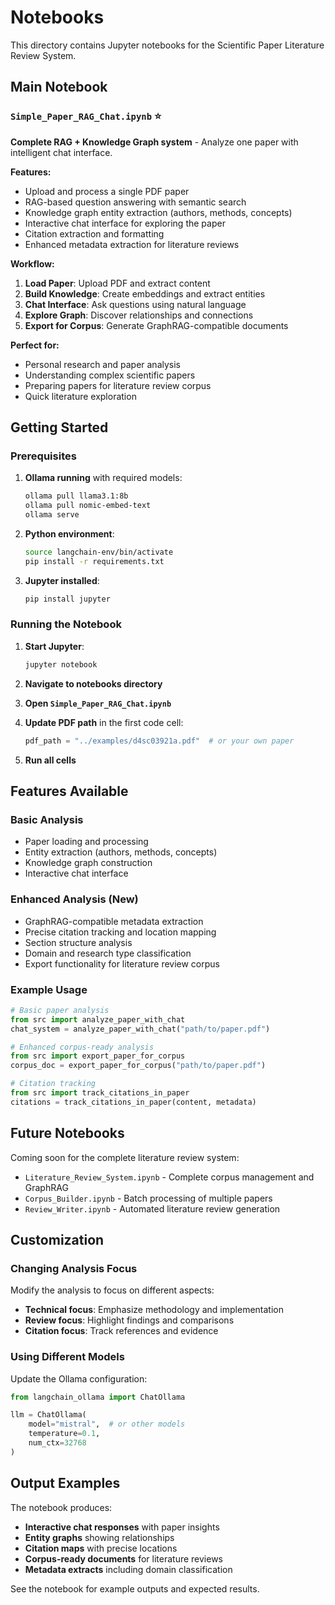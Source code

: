 # Notebooks

This directory contains Jupyter notebooks for the Scientific Paper Literature Review System.

## Main Notebook

### `Simple_Paper_RAG_Chat.ipynb` ⭐
**Complete RAG + Knowledge Graph system** - Analyze one paper with intelligent chat interface.

**Features:**
- Upload and process a single PDF paper
- RAG-based question answering with semantic search
- Knowledge graph entity extraction (authors, methods, concepts)
- Interactive chat interface for exploring the paper
- Citation extraction and formatting
- Enhanced metadata extraction for literature reviews

**Workflow:**
1. **Load Paper**: Upload PDF and extract content
2. **Build Knowledge**: Create embeddings and extract entities
3. **Chat Interface**: Ask questions using natural language
4. **Explore Graph**: Discover relationships and connections
5. **Export for Corpus**: Generate GraphRAG-compatible documents

**Perfect for:**
- Personal research and paper analysis
- Understanding complex scientific papers
- Preparing papers for literature review corpus
- Quick literature exploration

## Getting Started

### Prerequisites
1. **Ollama running** with required models:
   ```bash
   ollama pull llama3.1:8b
   ollama pull nomic-embed-text
   ollama serve
   ```

2. **Python environment**:
   ```bash
   source langchain-env/bin/activate
   pip install -r requirements.txt
   ```

3. **Jupyter installed**:
   ```bash
   pip install jupyter
   ```

### Running the Notebook

1. **Start Jupyter**:
   ```bash
   jupyter notebook
   ```

2. **Navigate to notebooks directory**

3. **Open `Simple_Paper_RAG_Chat.ipynb`**

4. **Update PDF path** in the first code cell:
   ```python
   pdf_path = "../examples/d4sc03921a.pdf"  # or your own paper
   ```

5. **Run all cells**

## Features Available

### Basic Analysis
- Paper loading and processing
- Entity extraction (authors, methods, concepts)
- Knowledge graph construction
- Interactive chat interface

### Enhanced Analysis (New)
- GraphRAG-compatible metadata extraction
- Precise citation tracking and location mapping
- Section structure analysis
- Domain and research type classification
- Export functionality for literature review corpus

### Example Usage

```python
# Basic paper analysis
from src import analyze_paper_with_chat
chat_system = analyze_paper_with_chat("path/to/paper.pdf")

# Enhanced corpus-ready analysis  
from src import export_paper_for_corpus
corpus_doc = export_paper_for_corpus("path/to/paper.pdf")

# Citation tracking
from src import track_citations_in_paper
citations = track_citations_in_paper(content, metadata)
```

## Future Notebooks

Coming soon for the complete literature review system:
- `Literature_Review_System.ipynb` - Complete corpus management and GraphRAG
- `Corpus_Builder.ipynb` - Batch processing of multiple papers
- `Review_Writer.ipynb` - Automated literature review generation

## Customization

### Changing Analysis Focus
Modify the analysis to focus on different aspects:
- **Technical focus**: Emphasize methodology and implementation
- **Review focus**: Highlight findings and comparisons
- **Citation focus**: Track references and evidence

### Using Different Models
Update the Ollama configuration:
```python
from langchain_ollama import ChatOllama

llm = ChatOllama(
    model="mistral",  # or other models
    temperature=0.1,
    num_ctx=32768
)
```

## Output Examples

The notebook produces:
- **Interactive chat responses** with paper insights
- **Entity graphs** showing relationships
- **Citation maps** with precise locations
- **Corpus-ready documents** for literature reviews
- **Metadata extracts** including domain classification

See the notebook for example outputs and expected results.